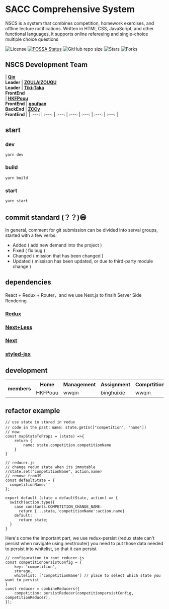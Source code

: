# SACC Comprehensive System
NSCS is a system that combines competition, homework exercises, and offline lecture notifications. Written in HTMl, CSS, JavaScript, and other functional languages, it supports online refereeing and single-choice multiple choice questions

![License](https://img.shields.io/github/license/NJUPT-SACC/Sacc-Comprehensive-System.svg?style=flat-square)
[![FOSSA Status](https://img.shields.io/badge/license%20scan-passing-green.svg?style=flat-square)](https://app.fossa.io/projects/git%2Bgithub.com%2FZsgsDesign%2FCodeMaster?ref=badge_shield)
![GitHub repo size](https://img.shields.io/github/repo-size/NJUPT-SACC/Sacc-Comprehensive-System.svg?style=flat-square)
![Stars](https://img.shields.io/github/stars/NJUPT-SACC/Sacc-Comprehensive-System.svg?style=flat-square)
![Forks](https://img.shields.io/github/forks/NJUPT-SACC/Sacc-Comprehensive-System.svg?style=flat-square)
## NSCS Development Team
| [<b>Qin</b>](https://github.com/wwqin)<br />**Leader**   |  [<b>ZOULAIZOUQU</b>](https://github.com/big747386)<br />**Leader** | [<b>Tiki-Taka</b>](https://github.com/BinghuiXie)<br />**FrontEnd**<br />  | [<b>HKFPouu</b>](https://github.com/HKFPouu)<br />**FrontEnd** | [<b>goufaan</b>](https://github.com/goufaan)<br />**BackEnd** | [<b>ZCCy</b>](https://github.com/ZCCy)<br />**FrontEnd**   |
| :---: | :---: | :---: | :---: | :---: | :---: | :---: |
## start
### dev
```
yarn dev
```
### build
```
yarn build
```
### start
```
yarn start
```
## commit standard (？？):smile:
In general, comment for git submission can be divided into serval groups, started with a few verbs:
- Added ( add new demand into the project )
- Fixed ( fix bug )
- Changed ( mission that has been changed )
- Updated ( missison has been updated, or due to third-party module change )
## dependencies
React + Redux + Router，and we use Next.js to finsih Server Side Rendering 
### [Redux](http://cn.redux.js.org/docs/react-redux/)
### [Next+Less](https://github.com/zeit/next-plugins/tree/master/packages/next-less)
### [Next](https://nextjs.frontendx.cn/docs/#%E5%AE%89%E8%A3%85)
### [styled-jsx](https://github.com/zeit/styled-jsx)
## development
<table>
<tr>
<th rowspan="2">members</th>
<th>Home</th>
<th>Management</th>
<th>Assignment</th>
<th>Comprtition</th>
</tr>
<tr>
<td>HKFPouu</td>
<td>wwqin</td>
<td>binghuixie</td>
<td>wwqin</td>
</tr>
</table>

## refactor example
```
// use state in stored in redux 
// code in the past：name: state.getIn(["competition", "name"])
// now:
const mapStateToProps = (state) =>{
	return {
		name: state.competition.competitionName
	}
}
```
```
// reducer.js
// change redux state when its immutable
//state.set("competitionName", action.name)
// remove fromJS
const defaultState = {
  competitionName:''
};

export default (state = defaultState, action) => {
  switch(action.type){
    case constants.COMPETITION_CHANGE_NAME:
      return {...state,'competitionName':action.name}
    default:
      return state;
  }
}
```
Here's come the important part, we use redux-persist (redux state can't persist when navigate using next/router) 
you need to put those data needed to persist into whitelist, so that it can persist
```
// configuration in root reducer.js
const competitionpersistConfig = {
    key: 'competition',
    storage,
    whitelist: ['competitionName'] // place to select which state you want to persist
} 
const reducer = combineReducers({
    competition: persistReducer(competitionpersistConfig, competitionReducer),
});
```
